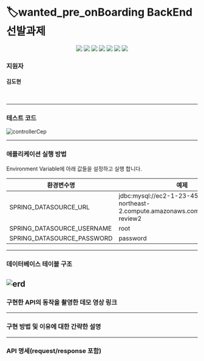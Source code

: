 
# 🏷️wanted_pre_onBoarding BackEnd 선발과제

<div align="center">
 <img src="https://img.shields.io/badge/SpringBoot-6DB33F.svg?logo=Spring-Boot&logoColor=white" />
 <img src="https://img.shields.io/badge/SpringBoot-6DB33F.svg?logo=Spring-Boot&logoColor=white" />
 <img src="https://img.shields.io/badge/SpringSecurity-6DB33F.svg?logo=Spring-Security&logoColor=white" />
 <img src="https://img.shields.io/badge/MySQL-3776AB.svg?logo=MySql&logoColor=white" />
 <img src="https://img.shields.io/badge/Docker-2496ED.svg?logo=Docker&logoColor=white" />
 <img src="https://img.shields.io/badge/AmazonEC2-FF9900.svg?logo=Amazon-EC2&logoColor=white" />
 <img src="https://img.shields.io/badge/Gradle-02303A.svg?logo=Gradle&logoColor=white" />

</div>

### 지원자
#### 김도현

<br>

---
### 테스트 코드
![controllerCep](https://github.com/KimDohyoun79/wanted-pre-onboarding-backend/assets/57426594/b65b9460-996d-443c-893e-5f37222f90ff)


--- 

### 애플리케이션 실행 방법
Environment Variable에 아래 값들을 설정하고 실행 합니다.

|환경변수명|예제|
|---|---|
|SPRING_DATASOURCE_URL|jdbc:mysql://ec2-1-23-456-789.ap-northeast-2.compute.amazonaws.com:3306/hospital-review2|
|SPRING_DATASOURCE_USERNAME|root|
|SPRING_DATASOURCE_PASSWORD|password|
--- 

### 데이터베이스 테이블 구조
![erd](https://github.com/KimDohyoun79/wanted-pre-onboarding-backend/assets/57426594/d2537358-be96-45dc-a785-9a9e5316adac)
--- 

### 구현한 API의 동작을 촬영한 데모 영상 링크

--- 

### 구현 방법 및 이유에 대한 간략한 설명

--- 

### API 명세(request/response 포함)

